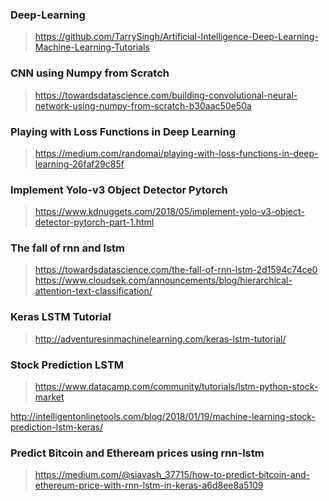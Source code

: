 ### Deep-Learning  
> https://github.com/TarrySingh/Artificial-Intelligence-Deep-Learning-Machine-Learning-Tutorials  


### CNN using Numpy from Scratch  
> https://towardsdatascience.com/building-convolutional-neural-network-using-numpy-from-scratch-b30aac50e50a  


### Playing with Loss Functions in Deep Learning  
> https://medium.com/randomai/playing-with-loss-functions-in-deep-learning-26faf29c85f

### Implement Yolo-v3 Object Detector Pytorch
> https://www.kdnuggets.com/2018/05/implement-yolo-v3-object-detector-pytorch-part-1.html  

### The fall of rnn and lstm  
> https://towardsdatascience.com/the-fall-of-rnn-lstm-2d1594c74ce0  
> https://www.cloudsek.com/announcements/blog/hierarchical-attention-text-classification/  

### Keras LSTM Tutorial  
> http://adventuresinmachinelearning.com/keras-lstm-tutorial/  

### Stock Prediction LSTM  
> https://www.datacamp.com/community/tutorials/lstm-python-stock-market  

http://intelligentonlinetools.com/blog/2018/01/19/machine-learning-stock-prediction-lstm-keras/  


### Predict Bitcoin and Etheream prices using rnn-lstm  
> https://medium.com/@siavash_37715/how-to-predict-bitcoin-and-ethereum-price-with-rnn-lstm-in-keras-a6d8ee8a5109  
